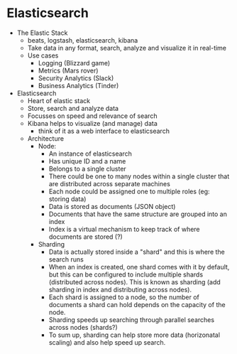 # Elasticsearch

-   The Elastic Stack
    -   beats, logstash, elasticsearch, kibana
    -   Take data in any format, search, analyze and visualize it in real-time
    -   Use cases
        -   Logging (Blizzard game)
        -   Metrics (Mars rover)
        -   Security Analytics (Slack)
        -   Business Analytics (Tinder)
-   Elasticsearch
    -   Heart of elastic stack 
    -   Store, search and analyze data
    -   Focusses on speed and relevance of search
    -   Kibana helps to visualize (and manage) data
        -   think of it as a web interface to elasticsearch
    -   Architecture
        -   Node:
            -   An instance of elasticsearch
            -   Has unique ID and a name
            -   Belongs to a single cluster
            -   There could be one to many nodes within a single cluster that are distributed across separate machines
            -   Each node could be assigned one to multiple roles (eg: storing data)
            -   Data is stored as documents (JSON object)
            -   Documents that have the same structure are grouped into an index
            -   Index is a virtual mechanism to keep track of where documents are stored (?)
        -   Sharding
            -   Data is actually stored inside a "shard" and this is where the search runs
            -   When an index is created, one shard comes with it by default, but this can be configured to include multiple shards (distributed across nodes). This is known as sharding (add sharding in index and distributing across nodes).
            -   Each shard is assigned to a node, so the number of documents a shard can hold depends on the capacity of the node.
            -   Sharding speeds up searching through parallel searches across nodes (shards?)
            -   To sum up, sharding can help store more data (horizonatal scaling) and also help speed up search.
